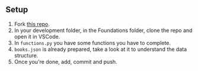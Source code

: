 

## Setup

1. Fork  [this repo](https://github.com/JoinCODED/TASK-Python-Dictionary_Lists).
2. In your development folder, in the Foundations folder, clone the repo and open it in VSCode.
3. In `functions.py` you have some functions you have to complete.
4. `books.json` is already prepared, take a look at it to understand the data structure.
5. Once you're done, add, commit and push.
